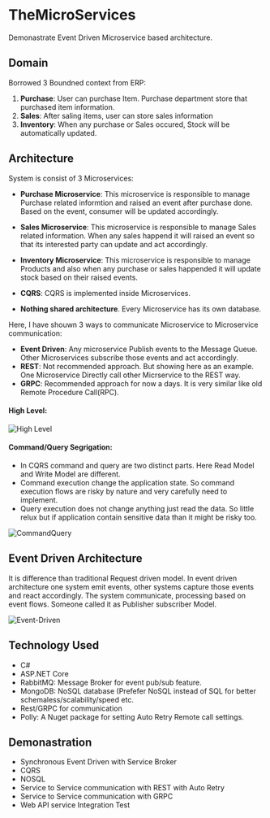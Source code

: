 # TheMicroServices

Demonastrate Event Driven Microservice based architecture.


## Domain

Borrowed 3 Boundned context from ERP:

1. **Purchase**: User can purchase Item. Purchase department store that purchased item information.
2. **Sales**: After saling items, user can store sales information
3. **Inventory**: When any purchase or Sales occured, Stock will be automatically updated.


## Architecture

System is consist of 3 Microservices:

* **Purchase Microservice**: This microservice is responsible to manage Purchase related informtion and raised an event after purchase done. Based on the event,
consumer will be updated accordingly.

* **Sales Microservice**: This microservice is responsible to manage Sales related information. When any sales happend it will raised an event so that its interested
party can update and act accordingly.

* **Inventory Microservice**: This microservice is responsible to manage Products and also when any purchase or sales happended it will update stock based on their raised events.

* **CQRS**: CQRS is implemented inside Microservices.

* **Nothing shared architecture**. Every Microservice has its own database.


Here, I have shouwn 3 ways to communicate Microservice to Microservice communication:

* **Event Driven**: Any microservice Publish events to the Message Queue. Other Microservices subscribe those events and act accordingly.
* **REST**: Not recommended approach. But showing here as an example. One Microservice Directly call other Micrservice to the REST way.
* **GRPC**: Recommended approach for now a days. It is very similar like old Remote Procedure Call(RPC).  

#### High Level:

![High Level](https://github.com/habibsql/TheMicroservices/blob/main/Docs/highlevel.JPG?raw=true)

#### Command/Query Segrigation:

* In CQRS command and query are two distinct parts. Here Read Model and Write Model are different.
* Command execution change the application state. So command execution flows are risky by nature and very carefully need to implement.
* Query execution does not change anything just read the data. So little relux but if application contain sensitive data than
it might be risky too. 

![CommandQuery](https://github.com/habibsql/TheMicroservices/blob/main/Docs/cq.JPG?raw=true)


## Event Driven Architecture

It is difference than traditional Request driven model. In event driven architecture one system emit events, other systems
capture those events and react accordingly. The system communicate, processing based on event flows. Someone called
it as Publisher subscriber Model.

![Event-Driven](https://github.com/habibsql/TheMicroservices/blob/main/Docs/ed.JPG?raw=true)


## Technology Used

* C#
* ASP.NET Core
* RabbitMQ: Message Broker for event pub/sub feature.
* MongoDB: NoSQL database (Prefefer NoSQL instead of SQL for better schemaless/scalability/speed etc.
* Rest/GRPC for communication
* Polly: A Nuget package for setting Auto Retry Remote call settings.


## Demonastration

* Synchronous Event Driven with Service Broker
* CQRS
* NOSQL
* Service to Service communication with REST with Auto Retry
* Service to Service communication with GRPC
* Web API service Integration Test
